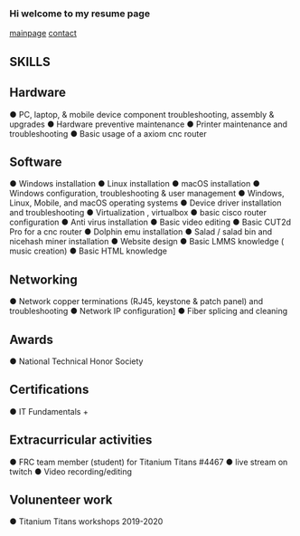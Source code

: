 ### Hi welcome to my resume page 
[mainpage](https://neverlivedordied.github.io) [contact](https://neverlivedordied.github.io/contact.github.io)

## SKILLS 
  
## Hardware
●	PC, laptop, & mobile device component troubleshooting, assembly & upgrades
●	Hardware preventive maintenance
●	Printer maintenance and troubleshooting
●	Basic usage of a axiom cnc router 

## Software
●	Windows installation
●	Linux installation
●	macOS installation
●	Windows configuration, troubleshooting & user management
●	Windows, Linux, Mobile, and macOS operating systems
●	Device driver installation and troubleshooting
●	Virtualization , virtualbox
●	basic cisco router configuration
●	Anti virus installation 
●	Basic video editing
●	Basic CUT2d Pro for a cnc router
●	Dolphin emu installation
●	Salad / salad bin and nicehash miner  installation
●	Website design
●	Basic LMMS knowledge ( music creation)
● Basic HTML knowledge

## Networking
●	Network copper terminations (RJ45, keystone & patch panel) and troubleshooting
●	Network IP configuration]
● Fiber splicing and cleaning

## Awards
●	National Technical Honor Society

## Certifications
●	IT Fundamentals +

## Extracurricular activities
● FRC team member (student) for Titanium Titans #4467
● live stream on twitch
● Video recording/editing

## Volunenteer work
● Titanium Titans workshops 2019-2020
